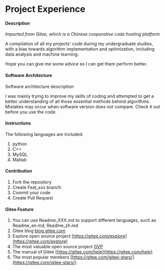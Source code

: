 # Project Experience

#### Description
*Imported from Gitee, which is a Chinese cooperative code hosting platform*

A compilation of all my projects' code during my undergraduate studies, with a bias towards algorithm implementation and optimization, including data analysis and machine learning.

Hope you can give me some advice so I can get them perform better.

#### Software Architecture
Software architecture description

I was mainly trying to improve my skills of coding and attempted to get a better understanding of all those essential methods behind algorithms. Mistakes may occur when software version does not compare. Check it out before you use the code.

#### Instructions
The following languages are included:

1.  python
2.  C++
3.  MySQL
4.  Matlab

#### Contribution

1.  Fork the repository
2.  Create Feat_xxx branch
3.  Commit your code
4.  Create Pull Request


#### Gitee Feature

1.  You can use Readme\_XXX.md to support different languages, such as Readme\_en.md, Readme\_zh.md
2.  Gitee blog [blog.gitee.com](https://blog.gitee.com)
3.  Explore open source project [https://gitee.com/explore](https://gitee.com/explore)
4.  The most valuable open source project [GVP](https://gitee.com/gvp)
5.  The manual of Gitee [https://gitee.com/help](https://gitee.com/help)
6.  The most popular members  [https://gitee.com/gitee-stars/](https://gitee.com/gitee-stars/)
